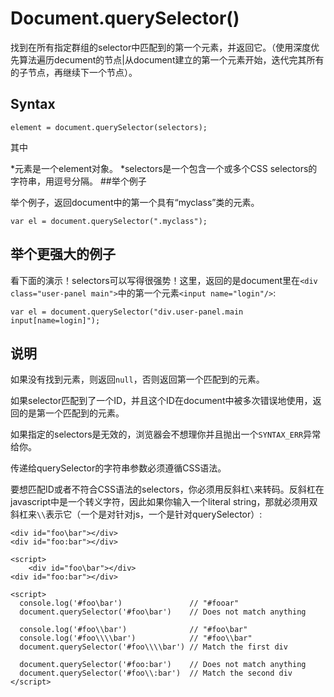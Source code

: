 # Document.querySelector()
找到在所有指定群组的selector中匹配到的第一个元素，并返回它。（使用深度优先算法遍历decument的节点|从document建立的第一个元素开始，迭代完其所有的子节点，再继续下一个节点）。
## Syntax
```
element = document.querySelector(selectors);
```
其中

*元素是一个element对象。
*selectors是一个包含一个或多个CSS selectors的字符串，用逗号分隔。
##举个例子

举个例子，返回document中的第一个具有“myclass”类的元素。

```
var el = document.querySelector(".myclass");
```
## 举个更强大的例子
看下面的演示！selectors可以写得很强势！这里，返回的是document里在`<div class="user-panel main">`中的第一个元素`<input name="login"/>`:

```
var el = document.querySelector("div.user-panel.main input[name=login]");
```
## 说明
如果没有找到元素，则返回`null`，否则返回第一个匹配到的元素。

如果selector匹配到了一个ID，并且这个ID在document中被多次错误地使用，返回的是第一个匹配到的元素。

如果指定的selectors是无效的，浏览器会不想理你并且抛出一个`SYNTAX_ERR`异常给你。

传递给querySelector的字符串参数必须遵循CSS语法。

要想匹配ID或者不符合CSS语法的selectors，你必须用反斜杠`\`来转码。反斜杠在javascript中是一个转义字符，因此如果你输入一个literal string，那就必须用双斜杠来`\\`表示它（一个是对针对js，一个是针对querySelector）:

```
<div id="foo\bar"></div>
<div id="foo:bar"></div>

<script>
    <div id="foo\bar"></div>
<div id="foo:bar"></div>

<script>
  console.log('#foo\bar')               // "#fooar"
  document.querySelector('#foo\bar')    // Does not match anything

  console.log('#foo\\bar')              // "#foo\bar"
  console.log('#foo\\\\bar')            // "#foo\\bar"
  document.querySelector('#foo\\\\bar') // Match the first div

  document.querySelector('#foo:bar')    // Does not match anything
  document.querySelector('#foo\\:bar')  // Match the second div
</script>
```

